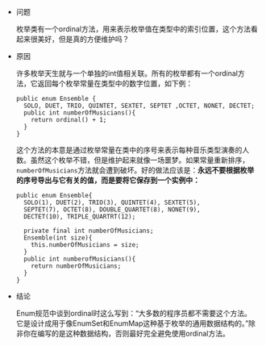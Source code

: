 - 问题

  枚举类有一个ordinal方法，用来表示枚举值在类型中的索引位置，这个方法看起来很美好，但是真的方便维护吗？

- 原因

  许多枚举天生就与一个单独的int值相关联。所有的枚举都有一个ordinal方法，它返回每个枚举常量在类型中的数字位置，如下例：

  ```
  public enum Ensemble {
    SOLO, DUET, TRIO, QUINTET, SEXTET, SEPTET ,OCTET, NONET, DECTET;
    public int numberOfMusicians(){
      return ordinal() + 1;
    }
  }
  
  ```

  这个方法的本意是通过枚举常量在类中的序号来表示每种音乐类型演奏的人数。虽然这个枚举不错，但是维护起来就像一场噩梦。如果常量重新排序，`numberOfMusicians`方法就会遭到破坏。好的做法应该是：**永远不要根据枚举的序号导出与它有关的值，而是要将它保存到一个实例中：**

  ```
  public enum Ensemble{
    SOLO(1), DUET(2), TRIO(3), QUINTET(4), SEXTET(5), 
    SEPTET(7), OCTET(8), DOUBLE_QUARTET(8), NONET(9),
    DECTET(10), TRIPLE_QUARTRT(12);
    
    private final int numberOfMusicians;
    Ensemble(int size){
      this.numberOfMusicians = size;
    }
    public int numberofMusicians(){
      return numberOfMusicians;
    }
  }
  
  ```

- 结论

  Enum规范中谈到ordinal时这么写到：“大多数的程序员都不需要这个方法。它是设计成用于像EnumSet和EnumMap这种基于枚举的通用数据结构的。”除非你在编写的是这种数据结构，否则最好完全避免使用ordinal方法。 